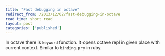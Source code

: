 ```yaml
---
title: "Fast debugging in octave"
redirect_from: /2013/12/02/fast-debugging-in-octave
read_time: short read
layout: post
categories: ['published']
---
```


In octave there is `keyword` function. It opens octave repl in given place with current context. Similar to `binding.pry` in ruby.
